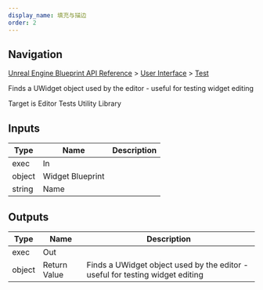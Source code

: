 ```yaml
---
display_name: 填充与描边
order: 2
---
```

## Navigation

[Unreal Engine Blueprint API Reference](https://dev.epicgames.com/documentation/en-us/unreal-engine/BlueprintAPI) > [User Interface](https://dev.epicgames.com/documentation/en-us/unreal-engine/BlueprintAPI/UserInterface) > [Test](https://dev.epicgames.com/documentation/en-us/unreal-engine/BlueprintAPI/UserInterface/Test)

Finds a UWidget object used by the editor - useful for testing widget editing

Target is Editor Tests Utility Library

## Inputs

| Type | Name | Description |
| --- | --- | --- |
| exec | In |  |
| object | Widget Blueprint |  |
| string | Name |  |

## Outputs

| Type | Name | Description |
| --- | --- | --- |
| exec | Out |  |
| object | Return Value | Finds a UWidget object used by the editor - useful for testing widget editing |
